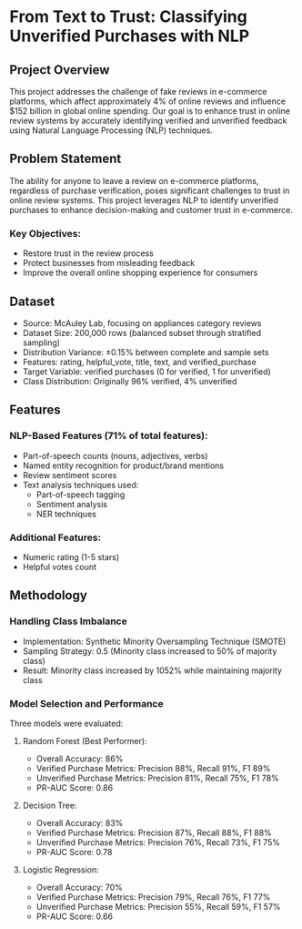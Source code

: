 # From Text to Trust: Classifying Unverified Purchases with NLP

## Project Overview
This project addresses the challenge of fake reviews in e-commerce platforms, which affect approximately 4% of online reviews and influence $152 billion in global online spending. Our goal is to enhance trust in online review systems by accurately identifying verified and unverified feedback using Natural Language Processing (NLP) techniques.

## Problem Statement
The ability for anyone to leave a review on e-commerce platforms, regardless of purchase verification, poses significant challenges to trust in online review systems. This project leverages NLP to identify unverified purchases to enhance decision-making and customer trust in e-commerce.

### Key Objectives:
- Restore trust in the review process
- Protect businesses from misleading feedback
- Improve the overall online shopping experience for consumers

## Dataset
- Source: McAuley Lab, focusing on appliances category reviews
- Dataset Size: 200,000 rows (balanced subset through stratified sampling)
- Distribution Variance: ±0.15% between complete and sample sets
- Features: rating, helpful_vote, title, text, and verified_purchase
- Target Variable: verified purchases (0 for verified, 1 for unverified)
- Class Distribution: Originally 96% verified, 4% unverified

## Features
### NLP-Based Features (71% of total features):
- Part-of-speech counts (nouns, adjectives, verbs)
- Named entity recognition for product/brand mentions
- Review sentiment scores
- Text analysis techniques used:
  - Part-of-speech tagging
  - Sentiment analysis
  - NER techniques

### Additional Features:
- Numeric rating (1-5 stars)
- Helpful votes count

## Methodology
### Handling Class Imbalance
- Implementation: Synthetic Minority Oversampling Technique (SMOTE)
- Sampling Strategy: 0.5 (Minority class increased to 50% of majority class)
- Result: Minority class increased by 1052% while maintaining majority class

### Model Selection and Performance
Three models were evaluated:

1. Random Forest (Best Performer):
   - Overall Accuracy: 86%
   - Verified Purchase Metrics: Precision 88%, Recall 91%, F1 89%
   - Unverified Purchase Metrics: Precision 81%, Recall 75%, F1 78%
   - PR-AUC Score: 0.86

2. Decision Tree:
   - Overall Accuracy: 83%
   - Verified Purchase Metrics: Precision 87%, Recall 88%, F1 88%
   - Unverified Purchase Metrics: Precision 76%, Recall 73%, F1 75%
   - PR-AUC Score: 0.78

3. Logistic Regression:
   - Overall Accuracy: 70%
   - Verified Purchase Metrics: Precision 79%, Recall 76%, F1 77%
   - Unverified Purchase Metrics: Precision 55%, Recall 59%, F1 57%
   - PR-AUC Score: 0.66
